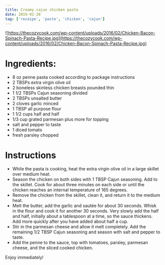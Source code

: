 ```yaml
---
title: Creamy cajun chicken pasta
date: 2019-01-28
tag: ['receipe', 'paste', 'chicken', 'cajun']
---
```

![https://thecozycook.com/wp-content/uploads/2016/02/Chicken-Bacon-Spinach-Pasta-Recipe.jpg](https://thecozycook.com/wp-content/uploads/2016/02/Chicken-Bacon-Spinach-Pasta-Recipe.jpg)
# Ingredients:

* 8 oz penne pasta cooked according to package instructions
* 2 TBSPs extra virgin olive oil
* 2 boneless skinless chicken breasts pounded thin
* 1 1/2 TBSPs Cajun seasoning divided
* 2 TBSPs unsalted butter
* 2 cloves garlic minced
* 1 TBSP all purpose flour
* 1 1/2 cups half and half
* 1/3 cup grated parmesan plus more for topping
* salt and pepper to taste
* 1 diced tomato
* fresh parsley chopped

# Instructions
* While the pasta is cooking, heat the extra virgin olive oil in a large skillet over medium heat.
* Season the chicken on both sides with 1 TBSP Cajun seasoning. Add to the skillet. Cook for about three minutes on each side or until the chicken reaches an internal temperature of 165 degrees.
* Remove the chicken from the skillet, clean it, and return it to the medium heat.
* Melt the butter, add the garlic and sautée for about 30 seconds. Whisk in the flour and cook it for another 30 seconds. Very slowly add the half and half, initially about a tablespoon at a time, so the sauce thickens. Add more quickly after you have added about half a cup.
* Stir in the parmesan cheese and allow it melt completely. Add the remaining 1/2 TBSP Cajun seasoning and season with salt and pepper to taste.
* Add the penne to the sauce, top with tomatoes, parsley, parmesan cheese, and the sliced cooked chicken.

Enjoy immediately!
